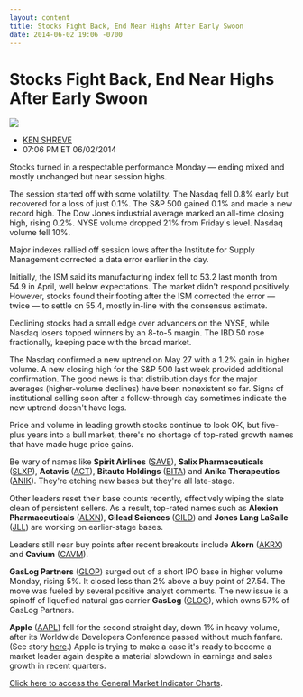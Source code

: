 ```yaml
---
layout: content
title: Stocks Fight Back, End Near Highs After Early Swoon
date: 2014-06-02 19:06 -0700
---
```



Stocks Fight Back, End Near Highs After Early Swoon
====================================================


![](https://www.investors.com/wp-content/uploads/ibd-migrated-images/MPv_140603_635373202695627634.png)

* [KEN SHREVE](https://www.investors.com/author/shrevek/ "Posts by KEN SHREVE")
* 07:06 PM ET 06/02/2014




Stocks turned in a respectable performance Monday — ending mixed and mostly unchanged but near session highs.


The session started off with some volatility. The Nasdaq fell 0.8% early but recovered for a loss of just 0.1%. The S&P 500 gained 0.1% and made a new record high. The Dow Jones industrial average marked an all-time closing high, rising 0.2%. NYSE volume dropped 21% from Friday's level. Nasdaq volume fell 10%.


Major indexes rallied off session lows after the Institute for Supply Management corrected a data error earlier in the day.


Initially, the ISM said its manufacturing index fell to 53.2 last month from 54.9 in April, well below expectations. The market didn't respond positively. However, stocks found their footing after the ISM corrected the error — twice — to settle on 55.4, mostly in-line with the consensus estimate.


Declining stocks had a small edge over advancers on the NYSE, while Nasdaq losers topped winners by an 8-to-5 margin. The IBD 50 rose fractionally, keeping pace with the broad market.


The Nasdaq confirmed a new uptrend on May 27 with a 1.2% gain in higher volume. A new closing high for the S&P 500 last week provided additional confirmation. The good news is that distribution days for the major averages (higher-volume declines) have been nonexistent so far. Signs of institutional selling soon after a follow-through day sometimes indicate the new uptrend doesn't have legs.


Price and volume in leading growth stocks continue to look OK, but five-plus years into a bull market, there's no shortage of top-rated growth names that have made huge price gains.


Be wary of names like **Spirit Airlines** ([SAVE](https://research.investors.com/quote.aspx?symbol=SAVE)), **Salix Pharmaceuticals** ([SLXP](https://research.investors.com/quote.aspx?symbol=SLXP)), **Actavis** ([ACT](https://research.investors.com/quote.aspx?symbol=ACT)), **Bitauto Holdings** ([BITA](https://research.investors.com/quote.aspx?symbol=BITA)) and **Anika Therapeutics** ([ANIK](https://research.investors.com/quote.aspx?symbol=ANIK)). They're etching new bases but they're all late-stage.


Other leaders reset their base counts recently, effectively wiping the slate clean of persistent sellers. As a result, top-rated names such as **Alexion Pharmaceuticals** ([ALXN](https://research.investors.com/quote.aspx?symbol=ALXN)), **Gilead Sciences** ([GILD](https://research.investors.com/quote.aspx?symbol=GILD)) and **Jones Lang LaSalle** ([JLL](https://research.investors.com/quote.aspx?symbol=JLL)) are working on earlier-stage bases.


Leaders still near buy points after recent breakouts include **Akorn** ([AKRX](https://research.investors.com/quote.aspx?symbol=AKRX)) and **Cavium** ([CAVM](https://research.investors.com/quote.aspx?symbol=CAVM)).


**GasLog Partners** ([GLOP](https://research.investors.com/quote.aspx?symbol=GLOP)) surged out of a short IPO base in higher volume Monday, rising 5%. It closed less than 2% above a buy point of 27.54. The move was fueled by several positive analyst comments. The new issue is a spinoff of liquefied natural gas carrier **GasLog** ([GLOG](https://research.investors.com/quote.aspx?symbol=GLOG)), which owns 57% of GasLog Partners.


**Apple** ([AAPL](https://research.investors.com/quote.aspx?symbol=AAPL)) fell for the second straight day, down 1% in heavy volume, after its Worldwide Developers Conference passed without much fanfare. (See story [here](http://news.investors.com/technology/060214-703097-apple-reveals-ios-8-mac-os-x-yosemite-at-wwdc.htm).) Apple is trying to make a case it's ready to become a market leader again despite a material slowdown in earnings and sales growth in recent quarters.


[Click here to access the General Market Indicator Charts](https://www.investors.com/pdf/GMI_060314.pdf).




